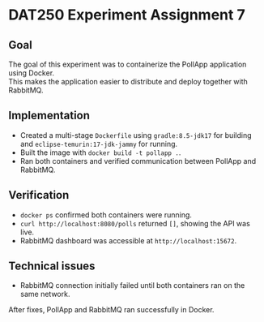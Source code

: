 # DAT250 Experiment Assignment 7

## Goal
The goal of this experiment was to containerize the PollApp application using Docker.  
This makes the application easier to distribute and deploy together with RabbitMQ.

## Implementation
- Created a multi-stage `Dockerfile` using `gradle:8.5-jdk17` for building and `eclipse-temurin:17-jdk-jammy` for running.
- Built the image with `docker build -t pollapp .`.
- Ran both containers and verified communication between PollApp and RabbitMQ.

## Verification
- `docker ps` confirmed both containers were running.
- `curl http://localhost:8080/polls` returned `[]`, showing the API was live.
- RabbitMQ dashboard was accessible at `http://localhost:15672`.

## Technical issues
- RabbitMQ connection initially failed until both containers ran on the same network.

After fixes, PollApp and RabbitMQ ran successfully in Docker.
